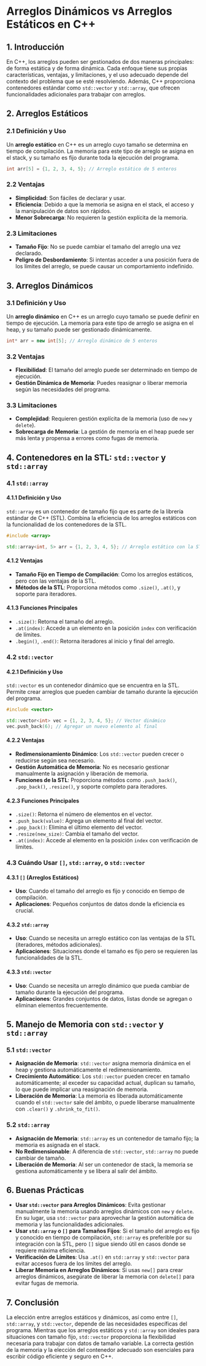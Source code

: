 # Arreglos Dinámicos vs Arreglos Estáticos en C++

## 1. Introducción

En C++, los arreglos pueden ser gestionados de dos maneras principales: de forma estática y de forma dinámica. Cada enfoque tiene sus propias características, ventajas, y limitaciones, y el uso adecuado depende del contexto del problema que se esté resolviendo. Además, C++ proporciona contenedores estándar como `std::vector` y `std::array`, que ofrecen funcionalidades adicionales para trabajar con arreglos.

## 2. Arreglos Estáticos

### 2.1 Definición y Uso
Un **arreglo estático** en C++ es un arreglo cuyo tamaño se determina en tiempo de compilación. La memoria para este tipo de arreglo se asigna en el stack, y su tamaño es fijo durante toda la ejecución del programa.

```cpp
int arr[5] = {1, 2, 3, 4, 5}; // Arreglo estático de 5 enteros
```

### 2.2 Ventajas
- **Simplicidad**: Son fáciles de declarar y usar.
- **Eficiencia**: Debido a que la memoria se asigna en el stack, el acceso y la manipulación de datos son rápidos.
- **Menor Sobrecarga**: No requieren la gestión explícita de la memoria.

### 2.3 Limitaciones
- **Tamaño Fijo**: No se puede cambiar el tamaño del arreglo una vez declarado.
- **Peligro de Desbordamiento**: Si intentas acceder a una posición fuera de los límites del arreglo, se puede causar un comportamiento indefinido.

## 3. Arreglos Dinámicos

### 3.1 Definición y Uso
Un **arreglo dinámico** en C++ es un arreglo cuyo tamaño se puede definir en tiempo de ejecución. La memoria para este tipo de arreglo se asigna en el heap, y su tamaño puede ser gestionado dinámicamente.

```cpp
int* arr = new int[5]; // Arreglo dinámico de 5 enteros
```

### 3.2 Ventajas
- **Flexibilidad**: El tamaño del arreglo puede ser determinado en tiempo de ejecución.
- **Gestión Dinámica de Memoria**: Puedes reasignar o liberar memoria según las necesidades del programa.

### 3.3 Limitaciones
- **Complejidad**: Requieren gestión explícita de la memoria (uso de `new` y `delete`).
- **Sobrecarga de Memoria**: La gestión de memoria en el heap puede ser más lenta y propensa a errores como fugas de memoria.

## 4. Contenedores en la STL: `std::vector` y `std::array`

### 4.1 `std::array`

#### 4.1.1 Definición y Uso
`std::array` es un contenedor de tamaño fijo que es parte de la librería estándar de C++ (STL). Combina la eficiencia de los arreglos estáticos con la funcionalidad de los contenedores de la STL.

```cpp
#include <array>

std::array<int, 5> arr = {1, 2, 3, 4, 5}; // Arreglo estático con la STL
```

#### 4.1.2 Ventajas
- **Tamaño Fijo en Tiempo de Compilación**: Como los arreglos estáticos, pero con las ventajas de la STL.
- **Métodos de la STL**: Proporciona métodos como `.size()`, `.at()`, y soporte para iteradores.

#### 4.1.3 Funciones Principales
- `.size()`: Retorna el tamaño del arreglo.
- `.at(index)`: Accede a un elemento en la posición `index` con verificación de límites.
- `.begin()`, `.end()`: Retorna iteradores al inicio y final del arreglo.

### 4.2 `std::vector`

#### 4.2.1 Definición y Uso
`std::vector` es un contenedor dinámico que se encuentra en la STL. Permite crear arreglos que pueden cambiar de tamaño durante la ejecución del programa.

```cpp
#include <vector>

std::vector<int> vec = {1, 2, 3, 4, 5}; // Vector dinámico
vec.push_back(6); // Agregar un nuevo elemento al final
```

#### 4.2.2 Ventajas
- **Redimensionamiento Dinámico**: Los `std::vector` pueden crecer o reducirse según sea necesario.
- **Gestión Automática de Memoria**: No es necesario gestionar manualmente la asignación y liberación de memoria.
- **Funciones de la STL**: Proporciona métodos como `.push_back()`, `.pop_back()`, `.resize()`, y soporte completo para iteradores.

#### 4.2.3 Funciones Principales
- `.size()`: Retorna el número de elementos en el vector.
- `.push_back(value)`: Agrega un elemento al final del vector.
- `.pop_back()`: Elimina el último elemento del vector.
- `.resize(new_size)`: Cambia el tamaño del vector.
- `.at(index)`: Accede al elemento en la posición `index` con verificación de límites.

### 4.3 Cuándo Usar `[]`, `std::array`, o `std::vector`

#### 4.3.1 `[]` (Arreglos Estáticos)
- **Uso**: Cuando el tamaño del arreglo es fijo y conocido en tiempo de compilación.
- **Aplicaciones**: Pequeños conjuntos de datos donde la eficiencia es crucial.

#### 4.3.2 `std::array`
- **Uso**: Cuando se necesita un arreglo estático con las ventajas de la STL (iteradores, métodos adicionales).
- **Aplicaciones**: Situaciones donde el tamaño es fijo pero se requieren las funcionalidades de la STL.

#### 4.3.3 `std::vector`
- **Uso**: Cuando se necesita un arreglo dinámico que pueda cambiar de tamaño durante la ejecución del programa.
- **Aplicaciones**: Grandes conjuntos de datos, listas donde se agregan o eliminan elementos frecuentemente.

## 5. Manejo de Memoria con `std::vector` y `std::array`

### 5.1 `std::vector`
- **Asignación de Memoria**: `std::vector` asigna memoria dinámica en el heap y gestiona automáticamente el redimensionamiento.
- **Crecimiento Automático**: Los `std::vector` pueden crecer en tamaño automáticamente; al exceder su capacidad actual, duplican su tamaño, lo que puede implicar una reasignación de memoria.
- **Liberación de Memoria**: La memoria es liberada automáticamente cuando el `std::vector` sale del ámbito, o puede liberarse manualmente con `.clear()` y `.shrink_to_fit()`.

### 5.2 `std::array`
- **Asignación de Memoria**: `std::array` es un contenedor de tamaño fijo; la memoria es asignada en el stack.
- **No Redimensionable**: A diferencia de `std::vector`, `std::array` no puede cambiar de tamaño.
- **Liberación de Memoria**: Al ser un contenedor de stack, la memoria se gestiona automáticamente y se libera al salir del ámbito.

## 6. Buenas Prácticas

- **Usar `std::vector` para Arreglos Dinámicos**: Evita gestionar manualmente la memoria usando arreglos dinámicos con `new` y `delete`. En su lugar, usa `std::vector` para aprovechar la gestión automática de memoria y las funcionalidades adicionales.
- **Usar `std::array` o `[]` para Tamaños Fijos**: Si el tamaño del arreglo es fijo y conocido en tiempo de compilación, `std::array` es preferible por su integración con la STL, pero `[]` sigue siendo útil en casos donde se requiere máxima eficiencia.
- **Verificación de Límites**: Usa `.at()` en `std::array` y `std::vector` para evitar accesos fuera de los límites del arreglo.
- **Liberar Memoria en Arreglos Dinámicos**: Si usas `new[]` para crear arreglos dinámicos, asegúrate de liberar la memoria con `delete[]` para evitar fugas de memoria.

## 7. Conclusión

La elección entre arreglos estáticos y dinámicos, así como entre `[]`, `std::array`, y `std::vector`, depende de las necesidades específicas del programa. Mientras que los arreglos estáticos y `std::array` son ideales para situaciones con tamaño fijo, `std::vector` proporciona la flexibilidad necesaria para trabajar con datos de tamaño variable. La correcta gestión de la memoria y la elección del contenedor adecuado son esenciales para escribir código eficiente y seguro en C++.
